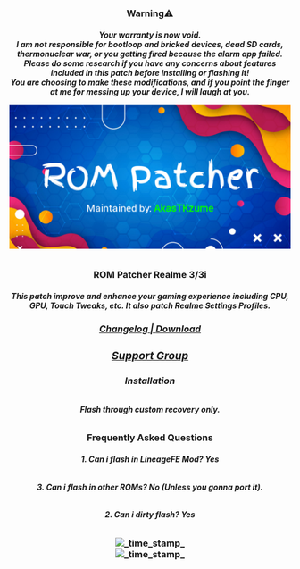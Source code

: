 <h3 align="center">Warning⚠️</h3>
<h6 align="center"> <strong>
Your warranty is now void.
</div> </strong>
<div align="center"> <strong>
I am not responsible for bootloop and bricked devices, dead SD cards, thermonuclear war, or you getting fired because the alarm app failed.
</div> </strong>
<div align="center"> <strong>
Please do some research if you have any concerns about features included in this patch before installing or flashing it!
</div> </strong>
<div align="center"> <strong>
You are choosing to make these modifications, and if you point the finger at me for messing up your device, I will laugh at you.
</div> </strong>
<p align="center">
<img src="https://raw.githubusercontent.com/AkasTKzume69/ROM-Patcher-Realme-3-3i/LineageOS-Fan-Edition-11.69-Isobar-20220317/assets/ROMPatcher.png" />
</p>
</div>
<h3 align="center">ROM Patcher Realme 3/3i</h3>
<h6 align="center">
  <strong>This patch improve and enhance your gaming experience including CPU, GPU, Touch Tweaks, etc. It also patch Realme Settings Profiles.
</div>
<h3 div align="center">
    <a href="https://github.com/AkasTKzume69/ROM-Patcher-Realme-3-3i/blob/LineageOS-Fan-Edition-11.69-Isobar-20220317/changelog.md">
      Changelog
<span> | </span>
    <a href="https://sourceforge.net/projects/akastkzume-files/files/ROM%20Patcher%20Realme%203-3i/LineageOS%20Fan%20Edition%2011.69%20Isobar%2020220317/">
      Download
</a> </div>
<a> </div>
<h3 div align="center">
    <a href="https://t.me/AkasTKzumeOFFICIAL">
      Support Group
</a> </div> </strong> </h3>
<h3 align="center">Installation</h3>
<h6 align="center"><strong>Flash through custom recovery only.
</strong> </h3>
<h3 align="center">Frequently Asked Questions</h3>
<h6 align="center"><strong>1. Can i flash in LineageFE Mod? Yes
</strong> </h3>
<h6 align="center"><strong>3. Can i flash in other ROMs? No (Unless you gonna port it).
</strong> </h3>
<h6 align="center"><strong>2. Can i dirty flash? Yes
</strong> </h3>
<h3 div align="center">
<img src="https://img.shields.io/badge/Last Updated-December 24, 2022-blue.svg?longCache=true&style=For-The-Badge"
      alt="_time_stamp_" />
</div>
<div>
<img src="https://img.shields.io/badge/Minimum Magisk Version-23-red.svg?longCache=true&style=For-The-Badge"
      alt="_time_stamp_" />
</div>
